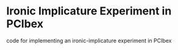 # Ironic Implicature Experiment in PCIbex
code for implementing an ironic-implicature experiment in PCIbex
